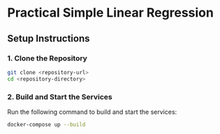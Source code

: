 # Practical Simple Linear Regression


## Setup Instructions

### 1. Clone the Repository

```bash
git clone <repository-url>
cd <repository-directory>
```

### 2. Build and Start the Services

Run the following command to build and start the services:

```bash
docker-compose up --build
```